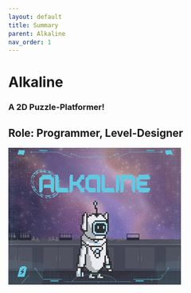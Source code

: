 ```yaml
---
layout: default
title: Summary
parent: Alkaline
nav_order: 1
---
```


# Alkaline

### A 2D Puzzle-Platformer!

## Role: **Programmer, Level-Designer**

![Alkaline Title](./pictures/Title.jpg)


